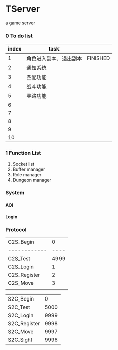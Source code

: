 TServer
=========
a game server

### 0 To do list

| index | task                   |          |
| ----- | ---------------------- | -------- |
| 1     | 角色进入副本、退出副本 | FINISHED |
| 2     | 通知系统               |          |
| 3     | 匹配功能               |          |
| 4     | 战斗功能               |          |
| 5     | 寻路功能               |          |
| 6     |                        |          |
| 7     |                        |          |
| 8     |                        |          |
| 9     |                        |          |
| 10    |                        |          |

### 1 Function List

1. Socket list
2. Buffer manager
3. Role manager
4. Dungeon manager

### System

#### AOI

#### Login

### Protocol

|              |      |
| ------------ | ---- |
| C2S_Begin    | 0    |
| ------------ | ---- |
| C2S_Test     | 4999 |
| C2S_Login    | 1    |
| C2S_Register | 2    |
| C2S_Move     | 3    |
|              |      |

|              |      |
| ------------ | ---- |
| S2C_Begin    | 0    |
| S2C_Test     | 5000 |
| S2C_Login    | 9999 |
| S2C_Register | 9998 |
| S2C_Move     | 9997 |
| S2C_Sight    | 9996 |
